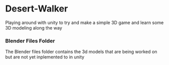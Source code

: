 # Desert-Walker
Playing around with unity to try and make a simple 3D game and learn some 3D modeling along the way



### Blender Files Folder
The Blender files folder contains the 3d models that are being worked on but are not yet inplemented to in unity
